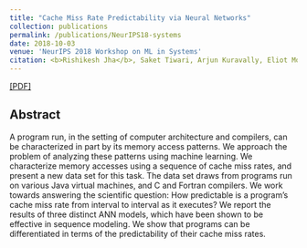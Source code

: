 ```yaml
---
title: "Cache Miss Rate Predictability via Neural Networks"
collection: publications
permalink: /publications/NeurIPS18-systems
date: 2018-10-03
venue: 'NeurIPS 2018 Workshop on ML in Systems'
citation: <b>Rishikesh Jha</b>, Saket Tiwari, Arjun Kuravally, Eliot Moss
---
```

[[PDF]](https://drive.google.com/file/d/17THn_qNQJTH0ewRvDukllRAKSFgEI9mm/view)
## Abstract
A program run, in the setting of computer architecture and compilers, can be
characterized in part by its memory access patterns. We approach the problem of
analyzing these patterns using machine learning. We characterize memory accesses
using a sequence of cache miss rates, and present a new data set for this task.
The data set draws from programs run on various Java virtual machines, and C
and Fortran compilers. We work towards answering the scientific question: How
predictable is a program’s cache miss rate from interval to interval as it executes?
We report the results of three distinct ANN models, which have been shown to be
effective in sequence modeling. We show that programs can be differentiated in
terms of the predictability of their cache miss rates.
